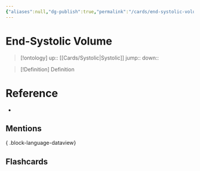 ```yaml
---
{"aliases":null,"dg-publish":true,"permalink":"/cards/end-systolic-volume/","dgPassFrontmatter":true}
---
```


# End-Systolic Volume

> [!ontology]
> up:: [[Cards/Systolic\|Systolic]]
> jump:: 
> down:: 

> [!Definition] Definition
> 

# Reference
- 

## Mentions

{ .block-language-dataview}

## Flashcards
